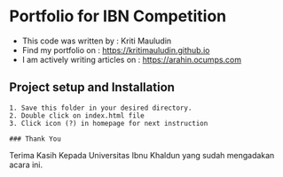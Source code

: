# Portfolio for IBN Competition

- This code was written by	        : Kriti Mauludin
- Find my portfolio on      	      : https://kritimauludin.github.io
- I am actively writing articles on	: https://arahin.ocumps.com

## Project setup and Installation
```
1. Save this folder in your desired directory.
2. Double click on index.html file
3. Click icon (?) in homepage for next instruction

### Thank You
```
Terima Kasih Kepada Universitas Ibnu Khaldun yang sudah mengadakan acara ini.
```

